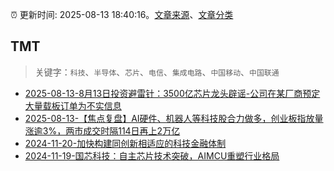 :alarm_clock: 更新时间: 2025-08-13 18:40:16。[文章来源](/README.md)、[文章分类](/TAGS.md)

## TMT


> 关键字：`科技`、`半导体`、`芯片`、`电信`、`集成电路`、`中国移动`、`中国联通`



- [2025-08-13-8月13日投资避雷针：3500亿芯片龙头辟谣-公司在某厂商预定大量载板订单为不实信息](https://www.cls.cn/detail/2113508) 
- [2025-08-13-【焦点复盘】AI硬件、机器人等科技股合力做多，创业板指放量涨逾3%，两市成交时隔114日再上2万亿](https://www.cls.cn/detail/2114203) 
- [2024-11-20-加快构建同创新相适应的科技金融体制](https://xueqiu.com/9193403816/313561745) 
- [2024-11-19-国芯科技：自主芯片技术突破，AIMCU重塑行业格局](https://xueqiu.com/8151841495/313402043) 
